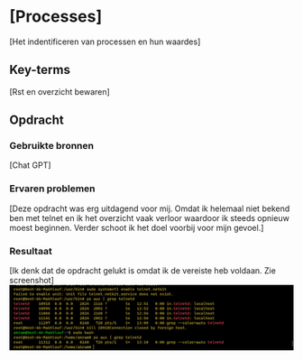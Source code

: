 # [Processes]
[Het indentificeren van processen en hun waardes]

## Key-terms
[Rst en overzicht bewaren]    
    
## Opdracht
### Gebruikte bronnen
[Chat GPT]

### Ervaren problemen
[Deze opdracht was erg uitdagend voor mij. Omdat ik helemaal niet bekend ben met telnet en ik het overzicht vaak verloor waardoor ik steeds opnieuw moest beginnen. Verder schoot ik het doel voorbij voor mijn gevoel.]

### Resultaat
[Ik denk dat de opdracht gelukt is omdat ik de vereiste heb voldaan. Zie screenshot]
![Screenshot](/00_includes/Processes.png)